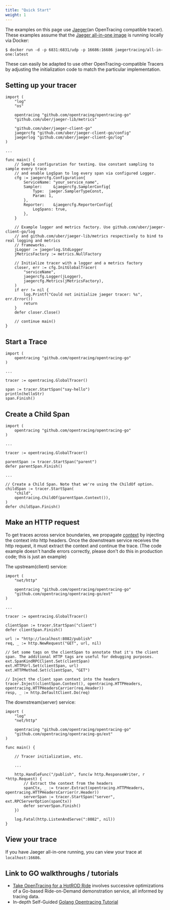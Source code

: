 ```yaml
---
title: "Quick Start"
weight: 1
---
```


The examples on this page use [Jaeger](https://github.com/jaegertracing/jaeger-client-go)(an OpenTracing compatible tracer). These examples assume that the [Jaeger all-in-one image](https://github.com/jaegertracing/jaeger) is running locally via Docker:

`$ docker run -d -p 6831:6831/udp -p 16686:16686 jaegertracing/all-in-one:latest`

These can easily be adapted to use other OpenTracing-compatible Tracers by adjusting the initialization code to match the particular implementation.

## Setting up your tracer

```golang
import (
    "log"
    "os"

    opentracing "github.com/opentracing/opentracing-go"
    "github.com/uber/jaeger-lib/metrics"

    "github.com/uber/jaeger-client-go"
    jaegercfg "github.com/uber/jaeger-client-go/config"
    jaegerlog "github.com/uber/jaeger-client-go/log"
)

...

func main() {
    // Sample configuration for testing. Use constant sampling to sample every trace
    // and enable LogSpan to log every span via configured Logger.
    cfg := jaegercfg.Configuration{
        ServiceName: "your_service_name",
        Sampler:     &jaegercfg.SamplerConfig{
            Type:  jaeger.SamplerTypeConst,
            Param: 1,
        },
        Reporter:    &jaegercfg.ReporterConfig{
            LogSpans: true,
        },
    }

    // Example logger and metrics factory. Use github.com/uber/jaeger-client-go/log
    // and github.com/uber/jaeger-lib/metrics respectively to bind to real logging and metrics
    // frameworks.
    jLogger := jaegerlog.StdLogger
    jMetricsFactory := metrics.NullFactory

    // Initialize tracer with a logger and a metrics factory
    closer, err := cfg.InitGlobalTracer(
        "serviceName",
        jaegercfg.Logger(jLogger),
        jaegercfg.Metrics(jMetricsFactory),
    )
    if err != nil {
        log.Printf("Could not initialize jaeger tracer: %s", err.Error())
        return
    }
    defer closer.Close()

    // continue main()
}
```

## Start a Trace

```golang
import (
    opentracing "github.com/opentracing/opentracing-go"
)

...

tracer := opentracing.GlobalTracer()

span := tracer.StartSpan("say-hello")
println(helloStr)
span.Finish()
```

## Create a Child Span

```golang
import (
    opentracing "github.com/opentracing/opentracing-go"
)

...

tracer := opentracing.GlobalTracer()

parentSpan := tracer.StartSpan("parent")
defer parentSpan.Finish()

...

// Create a Child Span. Note that we're using the ChildOf option.
childSpan := tracer.StartSpan(
    "child",
    opentracing.ChildOf(parentSpan.Context()),
)
defer childSpan.Finish()
```

## Make an HTTP request

To get traces across service boundaries, we propagate [context](https://golang.org/pkg/context/) by injecting the context into http headers. Once the downstream service receives the http request, it must extract the context and continue the trace. (The code example doesn't handle errors correctly, please don't do this in production code; this is just an example)

The upstream(client) service:

```golang
import (
    "net/http"

    opentracing "github.com/opentracing/opentracing-go"
    "github.com/opentracing/opentracing-go/ext"
)

...

tracer := opentracing.GlobalTracer()

clientSpan := tracer.StartSpan("client")
defer clientSpan.Finish()

url := "http://localhost:8082/publish"
req, _ := http.NewRequest("GET", url, nil)

// Set some tags on the clientSpan to annotate that it's the client span. The additional HTTP tags are useful for debugging purposes.
ext.SpanKindRPCClient.Set(clientSpan)
ext.HTTPUrl.Set(clientSpan, url)
ext.HTTPMethod.Set(clientSpan, "GET")

// Inject the client span context into the headers
tracer.Inject(clientSpan.Context(), opentracing.HTTPHeaders, opentracing.HTTPHeadersCarrier(req.Header))
resp, _ := http.DefaultClient.Do(req)
```

The downstream(server) service:

```golang
import (
    "log"
    "net/http"

    opentracing "github.com/opentracing/opentracing-go"
    "github.com/opentracing/opentracing-go/ext"
)

func main() {

    // Tracer initialization, etc.

    ...

    http.HandleFunc("/publish", func(w http.ResponseWriter, r *http.Request) {
        // Extract the context from the headers
        spanCtx, _ := tracer.Extract(opentracing.HTTPHeaders, opentracing.HTTPHeadersCarrier(r.Header))
        serverSpan := tracer.StartSpan("server", ext.RPCServerOption(spanCtx))
        defer serverSpan.Finish()
    })

    log.Fatal(http.ListenAndServe(":8082", nil))
}
```

## View your trace

If you have Jaeger all-in-one running, you can view your trace at `localhost:16686`.

## Link to GO walkthroughs / tutorials

* [Take OpenTracing for a HotROD Ride](https://medium.com/opentracing/take-opentracing-for-a-hotrod-ride-f6e3141f7941) involves successive optimizations of a Go-based Ride-on-Demand demonstration service, all informed by tracing data.
* In-depth Self-Guided [Golang Opentracing Tutorial](https://github.com/yurishkuro/opentracing-tutorial/tree/master/go)

